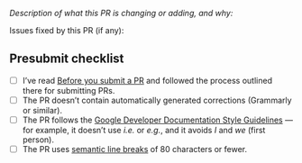 _Description of what this PR is changing or adding, and why:_

Issues fixed by this PR (if any): 

## Presubmit checklist
- [ ] I’ve read [Before you submit a PR](https://github.com/flutter/website#before-you-submit-a-pr) and followed the process outlined there for submitting PRs.
- [ ] The PR doesn’t contain automatically generated corrections (Grammarly or similar).
- [ ] The PR follows the [Google Developer Documentation Style Guidelines](https://developers.google.com/style) — for example, it doesn’t use _i.e._ or _e.g._, and it avoids _I_ and _we_ (first person).
- [ ] The PR uses [semantic line breaks](https://github.com/dart-lang/site-shared/blob/master/doc/writing-for-dart-and-flutter-websites.md#semantic-line-breaks) of 80 characters or fewer.
